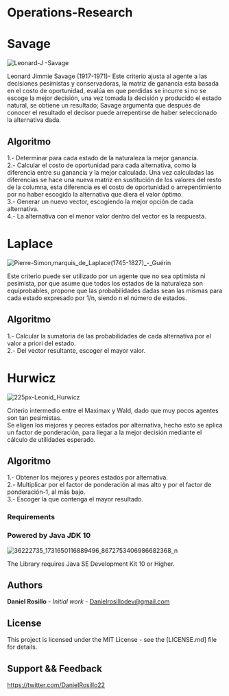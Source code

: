 # Operations-Research

#  Savage

![Leonard-J -Savage](https://user-images.githubusercontent.com/23446483/62672344-ecf4ab00-b95f-11e9-907d-68ce959cbaf8.jpg)

Leonard Jimmie Savage (1917-1971)- Este criterio ajusta al agente a las decisiones pesimistas y conservadoras, la matriz de ganancia esta basada en el costo de oportunidad, evalúa en que perdidas se incurre si no se escoge la mejor decisión, una vez tomada la decisión y producido el estado natural, se obtiene un resultado; Savage argumenta que después de conocer el resultado el decisor puede arrepentirse de haber seleccionado la alternativa dada.

## Algoritmo<br>
1.- Determinar para cada estado de la naturaleza la mejor ganancia.<br>
2.- Calcular el costo de oportunidad para cada alternativa, como la diferencia entre su ganancia y la mejor calculada. Una vez calculadas las diferencias se hace una nueva matriz en sustitución de los valores del resto de la columna, esta diferencia es el costo de oportunidad o arrepentimiento por no haber escogido la alternativa que diera el valor óptimo.<br>
3.- Generar un nuevo vector, escogiendo la mejor opción de cada alternativa.<br>
4.- La alternativa con el menor valor dentro del vector es la respuesta.<br>

# Laplace


![Pierre-Simon,_marquis_de_Laplace_(1745-1827)_-_Guérin](https://user-images.githubusercontent.com/23446483/62673310-98ebc580-b963-11e9-8154-d163c990ed67.jpg)

Este criterio puede ser utilizado por un agente que no sea optimista ni pesimista, por que asume que todos los estados de la naturaleza son equiprobables, propone que las probabilidades dadas sean las mismas para cada estado expresado por 1/n, siendo n el número de estados.<br>

## Algoritmo <br>
1.- Calcular la sumatoria de las probabilidades de cada alternativa por el valor a priori del estado.<br>
2.- Del vector resultante, escoger el mayor valor.<br>

# Hurwicz

![225px-Leonid_Hurwicz](https://user-images.githubusercontent.com/23446483/62673652-d13fd380-b964-11e9-9ab0-8a0fd17fc528.jpg)

Criterio intermedio entre el Maximax y Wald, dado que muy pocos agentes son tan pesimistas.<br>
Se eligen los mejores y peores estados por alternativa, hecho esto se aplica un factor de ponderación, para llegar a la mejor decisión mediante el cálculo de utilidades esperado.<br>

## Algoritmo <br>
1.- Obtener los mejores y peores estados por alternativa.<br>
2.- Multiplicar por el factor de ponderación al mas alto y por el factor de ponderación-1, al más bajo.<br>
3.- Escoger la que contenga el mayor resultado.<br>

### Requirements

### Powered by Java JDK 10
![36222735_1731650116889496_8672753406986682368_n](https://user-images.githubusercontent.com/23446483/41886236-26f7ba94-78c1-11e8-963a-cae5eccb6394.jpg)

The Library requires Java SE Development Kit 10 or Higher.

## Authors

 **Daniel Rosillo** - *Initial work* -
 Danielrosillodev@gmail.com

## License

This project is licensed under the MIT License - see the [LICENSE.md] file for details.

## Support && Feedback
https://twitter.com/DanielRosillo22
